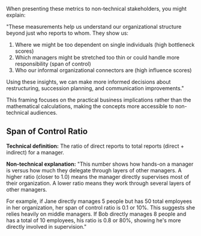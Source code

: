 When presenting these metrics to non-technical stakeholders, you might explain:

"These measurements help us understand our organizational structure beyond just who reports to whom. They show us:

1. Where we might be too dependent on single individuals (high bottleneck scores)
2. Which managers might be stretched too thin or could handle more responsibility (span of control)
3. Who our informal organizational connectors are (high influence scores)

Using these insights, we can make more informed decisions about restructuring, succession planning, and communication improvements."

This framing focuses on the practical business implications rather than the mathematical calculations, making the concepts more accessible to non-technical audiences.

## Span of Control Ratio

**Technical definition:** The ratio of direct reports to total reports (direct + indirect) for a manager.

**Non-technical explanation:** "This number shows how hands-on a manager is versus how much they delegate through layers of other managers. A higher ratio (closer to 1.0) means the manager directly supervises most of their organization. A lower ratio means they work through several layers of other managers.

For example, if Jane directly manages 5 people but has 50 total employees in her organization, her span of control ratio is 0.1 or 10%. This suggests she relies heavily on middle managers. If Bob directly manages 8 people and has a total of 10 employees, his ratio is 0.8 or 80%, showing he's more directly involved in supervision."